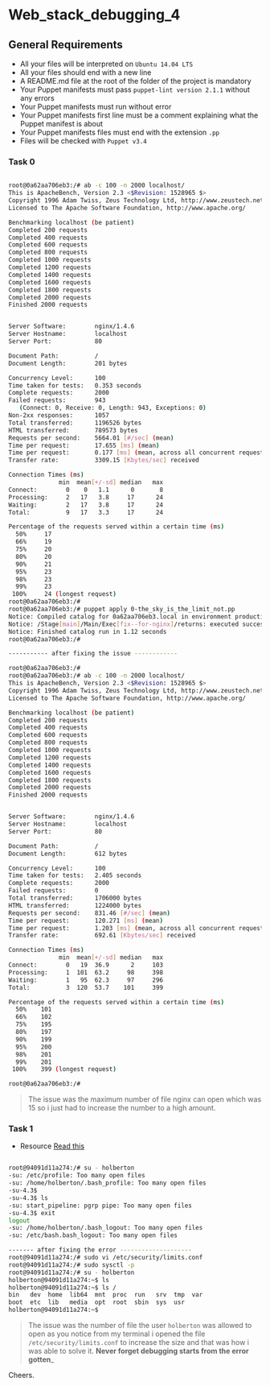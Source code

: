 # Web_stack_debugging_4

## General Requirements

- All your files will be interpreted on `Ubuntu 14.04 LTS`
- All your files should end with a new line
- A README.md file at the root of the folder of the project is mandatory
- Your Puppet manifests must pass `puppet-lint version 2.1.1` without any errors
- Your Puppet manifests must run without error
- Your Puppet manifests first line must be a comment explaining what the Puppet manifest is about
- Your Puppet manifests files must end with the extension `.pp`
- Files will be checked with `Puppet v3.4`

### Task 0

```bash

root@0a62aa706eb3:/# ab -c 100 -n 2000 localhost/
This is ApacheBench, Version 2.3 <$Revision: 1528965 $>
Copyright 1996 Adam Twiss, Zeus Technology Ltd, http://www.zeustech.net/
Licensed to The Apache Software Foundation, http://www.apache.org/

Benchmarking localhost (be patient)
Completed 200 requests
Completed 400 requests
Completed 600 requests
Completed 800 requests
Completed 1000 requests
Completed 1200 requests
Completed 1400 requests
Completed 1600 requests
Completed 1800 requests
Completed 2000 requests
Finished 2000 requests


Server Software:        nginx/1.4.6
Server Hostname:        localhost
Server Port:            80

Document Path:          /
Document Length:        201 bytes

Concurrency Level:      100
Time taken for tests:   0.353 seconds
Complete requests:      2000
Failed requests:        943
   (Connect: 0, Receive: 0, Length: 943, Exceptions: 0)
Non-2xx responses:      1057
Total transferred:      1196526 bytes
HTML transferred:       789573 bytes
Requests per second:    5664.01 [#/sec] (mean)
Time per request:       17.655 [ms] (mean)
Time per request:       0.177 [ms] (mean, across all concurrent requests)
Transfer rate:          3309.15 [Kbytes/sec] received

Connection Times (ms)
              min  mean[+/-sd] median   max
Connect:        0    0   1.1      0       8
Processing:     2   17   3.8     17      24
Waiting:        2   17   3.8     17      24
Total:          9   17   3.3     17      24

Percentage of the requests served within a certain time (ms)
  50%     17
  66%     19
  75%     20
  80%     20
  90%     21
  95%     23
  98%     23
  99%     23
 100%     24 (longest request)
root@0a62aa706eb3:/#
root@0a62aa706eb3:/# puppet apply 0-the_sky_is_the_limit_not.pp
Notice: Compiled catalog for 0a62aa706eb3.local in environment production in 0.01 seconds
Notice: /Stage[main]/Main/Exec[fix--for-nginx]/returns: executed successfully
Notice: Finished catalog run in 1.12 seconds
root@0a62aa706eb3:/#

----------- after fixing the issue ------------

root@0a62aa706eb3:/#
root@0a62aa706eb3:/# ab -c 100 -n 2000 localhost/
This is ApacheBench, Version 2.3 <$Revision: 1528965 $>
Copyright 1996 Adam Twiss, Zeus Technology Ltd, http://www.zeustech.net/
Licensed to The Apache Software Foundation, http://www.apache.org/

Benchmarking localhost (be patient)
Completed 200 requests
Completed 400 requests
Completed 600 requests
Completed 800 requests
Completed 1000 requests
Completed 1200 requests
Completed 1400 requests
Completed 1600 requests
Completed 1800 requests
Completed 2000 requests
Finished 2000 requests


Server Software:        nginx/1.4.6
Server Hostname:        localhost
Server Port:            80

Document Path:          /
Document Length:        612 bytes

Concurrency Level:      100
Time taken for tests:   2.405 seconds
Complete requests:      2000
Failed requests:        0
Total transferred:      1706000 bytes
HTML transferred:       1224000 bytes
Requests per second:    831.46 [#/sec] (mean)
Time per request:       120.271 [ms] (mean)
Time per request:       1.203 [ms] (mean, across all concurrent requests)
Transfer rate:          692.61 [Kbytes/sec] received

Connection Times (ms)
              min  mean[+/-sd] median   max
Connect:        0   19  36.9      2     103
Processing:     1  101  63.2     98     398
Waiting:        1   95  62.3     97     296
Total:          3  120  53.7    101     399

Percentage of the requests served within a certain time (ms)
  50%    101
  66%    102
  75%    195
  80%    197
  90%    199
  95%    200
  98%    201
  99%    201
 100%    399 (longest request)

root@0a62aa706eb3:/#
```
> The issue was the maximum number of file nginx can open which was 15 so i just had to increase the number to a high amount.

### Task 1
- Resource [Read this](https://www.cyberciti.biz/faq/linux-unix-nginx-too-many-open-files/)

```bash

root@94091d11a274:/# su - holberton
-su: /etc/profile: Too many open files
-su: /home/holberton/.bash_profile: Too many open files
-su-4.3$
-su-4.3$ ls
-su: start_pipeline: pgrp pipe: Too many open files
-su-4.3$ exit
logout
-su: /home/holberton/.bash_logout: Too many open files
-su: /etc/bash.bash_logout: Too many open files

------- after fixing the error --------------------
root@94091d11a274:/# sudo vi /etc/security/limits.conf
root@94091d11a274:/# sudo sysctl -p
root@94091d11a274:/# su - holberton
holberton@94091d11a274:~$ ls
holberton@94091d11a274:~$ ls /
bin   dev  home  lib64  mnt  proc  run   srv  tmp  var
boot  etc  lib   media  opt  root  sbin  sys  usr
holberton@94091d11a274:~$
```
> The issue was the number of file the user `holberton` was allowed to open as you notice from my terminal i opened the file `/etc/security/limits.conf` to increase the size and that was how i was able to solve it.
__Never forget debugging starts from the error gotten___

Cheers.
